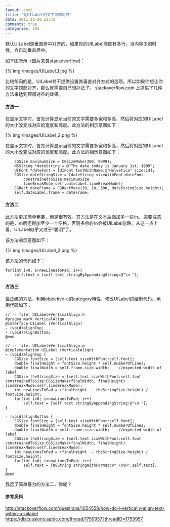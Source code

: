 ```yaml
---
layout: post
title: "让UILabel的文字顶部对齐"
date: 2011-11-20 22:43
comments: true
categories: iOS
---
```


默认UILabel是垂直居中对齐的，如果你的UILabel高度有多行，当内容少的时候，会自动垂直居中。

如下图所示（图片来自stackoverflow)：

{% img /images/UILabel_1.jpg %}

比较郁闷的是，UILabel并不提供设置其垂直对齐方式的选项。所以如果你想让你的文字顶部对齐，那么就需要自己想办法了。 stackoverflow.com 上提供了几种方法来达到顶部对齐的效果。

#### 方法一
在显示文字时，首先计算显示当前的文字需要多宽和多高，然后将对应的UILabel的大小改变成对应的宽度和高度。此方法的相示意图如下：

{% img /images/UILabel_2.png %}

在显示文字时，首先计算显示当前的文字需要多宽和多高，然后将对应的UILabel的大小改变成对应的宽度和高度。此方法的相示意图如下：

``` objc
    CGSize maximumSize = CGSizeMake(300, 9999);
    NSString *dateString = @"The date today is January 1st, 1999";
    UIFont *dateFont = [UIFont fontWithName:@"Helvetica" size:14];
    CGSize dateStringSize = [dateString sizeWithFont:dateFont 
        constrainedToSize:maximumSize 
        lineBreakMode:self.dateLabel.lineBreakMode];
    CGRect dateFrame = CGRectMake(10, 10, 300, dateStringSize.height);
    self.dateLabel.frame = dateFrame;
```
#### 方法二
此方法更加简单粗暴，但是很有效。其方法是在文本后面加多一些\n。
需要注意的是，\n后还得加至少一个空格，否则多余的\n会被UILabel忽略。从这一点上看，UILabel似乎又过于“聪明”了。

该方法的示意图如下：

{% img /images/UILabel_3.png %}

该方法的代码如下：

``` objc
for(int i=0; i<newLinesToPad; i++)
    self.text = [self.text stringByAppendingString:@"\n "];
```

#### 方法三
最正统的方法，利用objective-c的category特性，修改UILabel的绘制代码。示例代码如下：

``` objc
// -- file: UILabel+VerticalAlign.h
#pragma mark VerticalAlign
@interface UILabel (VerticalAlign)
- (void)alignTop;
- (void)alignBottom;
@end

// -- file: UILabel+VerticalAlign.m
@implementation UILabel (VerticalAlign)
- (void)alignTop {
    CGSize fontSize = [self.text sizeWithFont:self.font];
    double finalHeight = fontSize.height * self.numberOfLines;
    double finalWidth = self.frame.size.width;    //expected width of label
    CGSize theStringSize = [self.text sizeWithFont:self.font constrainedToSize:CGSizeMake(finalWidth, finalHeight) lineBreakMode:self.lineBreakMode];
    int newLinesToPad = (finalHeight  - theStringSize.height) / fontSize.height;
    for(int i=0; i<newLinesToPad; i++)
        self.text = [self.text stringByAppendingString:@"\n "];
}

- (void)alignBottom {
    CGSize fontSize = [self.text sizeWithFont:self.font];
    double finalHeight = fontSize.height * self.numberOfLines;
    double finalWidth = self.frame.size.width;    //expected width of label
    CGSize theStringSize = [self.text sizeWithFont:self.font constrainedToSize:CGSizeMake(finalWidth, finalHeight) lineBreakMode:self.lineBreakMode];
    int newLinesToPad = (finalHeight  - theStringSize.height) / fontSize.height;
    for(int i=0; i<newLinesToPad; i++)
        self.text = [NSString stringWithFormat:@" \n%@",self.text];
}
@end
```

我选了简单暴力的方法二，你呢？

#### 参考资料

<http://stackoverflow.com/questions/1054558/how-do-i-vertically-align-text-within-a-uilabel> <br/>
<https://discussions.apple.com/thread/1759957?threadID=1759957>